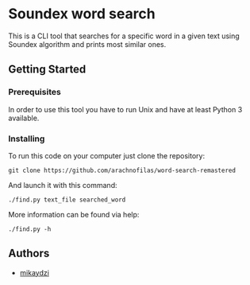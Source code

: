 # Soundex word search

This is a CLI tool that searches for a specific word in a given text using Soundex algorithm and prints most similar ones. 

## Getting Started

### Prerequisites

In order to use this tool you have to run Unix and have at least Python 3 available.

### Installing

To run this code on your computer just clone the repository:

```
git clone https://github.com/arachnofilas/word-search-remastered
```

And launch it with this command:

```
./find.py text_file searched_word
```

More information can be found via help:

```
./find.py -h
```

## Authors

* [mikaydzi](https://github.com/mikaydzi)

